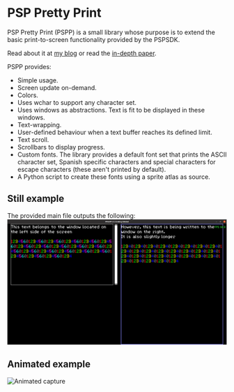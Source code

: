 # PSP Pretty Print

PSP Pretty Print (PSPP) is a small library whose purpose is to extend the basic print-to-screen functionality provided by the PSPSDK.

Read about it at [my blog](https://jormii.wordpress.com/2022/10/04/pspp-pre-rasterized-text-rendering/) or read the [in-depth paper](https://drive.google.com/file/u/1/d/1uMALJo6QBcKDnCsqUb3xI1Et1dGDQCDJ/view?usp=sharing).

PSPP provides:
- Simple usage.
- Screen update on-demand.
- Colors.
- Uses wchar to support any character set.
- Uses windows as abstractions. Text is fit to be displayed in these windows.
- Text-wrapping.
- User-defined behaviour when a text buffer reaches its defined limit.
- Text scroll.
- Scrollbars to display progress.
- Custom fonts. The library provides a default font set that prints the ASCII character set, Spanish specific characters and special characters for escape characters (these aren't printed by default).
- A Python script to create these fonts using a sprite atlas as source.

## Still example

The provided main file outputs the following:
![Screen capture](readme_resources/screen-capture.png)

## Animated example

![Animated capture](readme_resources/animated-capture.gif)
